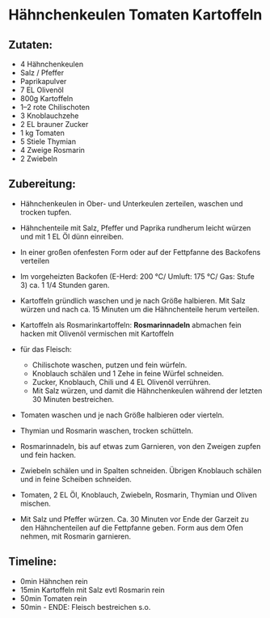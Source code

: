 Hähnchenkeulen Tomaten Kartoffeln
==================================

Zutaten:
---------------
 * 4 Hähnchenkeulen
 * Salz / Pfeffer
 * Paprikapulver
 * 7 EL Olivenöl
 * 800g Kartoffeln
 * 1–2 rote Chilischoten
 * 3 Knoblauchzehe
 * 2 EL brauner Zucker
 * 1 kg Tomaten
 * 5 Stiele Thymian
 * 4 Zweige Rosmarin
 * 2 Zwiebeln


Zubereitung:
--------------

 - Hähnchenkeulen in Ober- und Unterkeulen zerteilen, waschen und trocken tupfen.
 - Hähnchenteile mit Salz, Pfeffer und Paprika rundherum leicht würzen und mit 1 EL Öl dünn einreiben.
 - In einer großen ofenfesten Form oder auf der Fettpfanne des Backofens verteilen
 - Im vorgeheizten Backofen (E-Herd: 200 °C/ Umluft: 175 °C/ Gas: Stufe 3) ca. 1 1/4 Stunden garen.

 - Kartoffeln gründlich waschen und je nach Größe halbieren. Mit Salz würzen und nach ca. 15 Minuten um die Hähnchenteile herum verteilen.
 - Kartoffeln als Rosmarinkartoffeln: **Rosmarinnadeln** abmachen fein hacken mit Olivenöl vermischen mit Kartoffeln
 - für das Fleisch:
    - Chilischote waschen, putzen und fein würfeln.
    - Knoblauch schälen und 1 Zehe in feine Würfel schneiden.
    - Zucker, Knoblauch, Chili und 4 EL Olivenöl verrühren.
    - Mit Salz würzen, und damit die Hähnchenkeulen während der letzten 30 Minuten bestreichen.
 - Tomaten waschen und je nach Größe halbieren oder vierteln.
 - Thymian und Rosmarin waschen, trocken schütteln.
 - Rosmarinnadeln, bis auf etwas zum Garnieren, von den Zweigen zupfen und fein hacken.
 - Zwiebeln schälen und in Spalten schneiden. Übrigen Knoblauch schälen und in feine Scheiben schneiden.
 -  Tomaten, 2 EL Öl, Knoblauch, Zwiebeln, Rosmarin, Thymian und Oliven mischen.
 - Mit Salz und Pfeffer würzen. Ca. 30 Minuten vor Ende der Garzeit zu den Hähnchenteilen auf die Fettpfanne geben. Form aus dem Ofen nehmen, mit Rosmarin garnieren.


Timeline:
--------------
 -  0min Hähnchen rein
 - 15min Kartoffeln mit Salz evtl Rosmarin rein
 - 50min Tomaten rein
 - 50min - ENDE: Fleisch bestreichen s.o.
